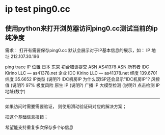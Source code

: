 # ip test ping0.cc

## 使用python来打开浏览器访问ping0.cc测试当前的ip纯净度

需求：
打开有需要保存ping0.cc
默认会展示对于IP基本信息的展示，如：
IP 地址
212.107.30.196

ping
trace
IP 位置
日本 东京 初台错误提交
ASN
AS41378
ASN 所有者
IDC
Kirino LLC
— as41378.net
企业
IDC
Kirino LLC
— as41378.net
经度
139.6701
纬度
35.6652
IP类型
(说明?)
IDC机房IP
为什么双ISP还会显示"IDC机房IP"?
风控值 (说明?)
97%
极度风险
原生 IP
(说明?)
广播 IP
大模型检测
(说明?)
点击检测
IP 地址(数字)
********

如果访问时需要需要验证， 则使用滑动验证码对应的解决方案；

把这个基础信息报错；

希望能支持重复多次保存多个ip信息
